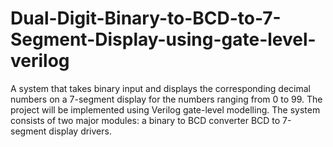 # Dual-Digit-Binary-to-BCD-to-7-Segment-Display-using-gate-level-verilog
A system that takes binary input and displays the corresponding decimal  numbers on a 7-segment display for the numbers ranging from 0 to 99. The project will be implemented using  Verilog gate-level modelling. The system consists of two major modules: a binary to BCD converter BCD to  7-segment display drivers.
